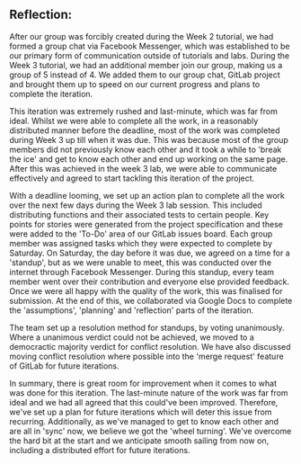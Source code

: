 ## Reflection:
After our group was forcibly created during the Week 2 tutorial, we had formed a group chat via Facebook Messenger, which was established to be our primary form of communication outside of tutorials and labs. During the Week 3 tutorial, we had an additional member join our group, making us a group of 5 instead of 4. We added them to our group chat, GitLab project and brought them up to speed on our current progress and plans to complete the iteration.

This iteration was extremely rushed and last-minute, which was far from ideal. Whilst we were able to complete all the work, in a reasonably distributed manner before the deadline, most of the work was completed during Week 3 up till when it was due. This was because most of the group members did not previously know each other and it took a while to 'break the ice' and get to know each other and end up working on the same page. After this was achieved in the week 3 lab, we were able to communicate effectively and agreed to start tackling this iteration of the project.

With a deadline looming, we set up an action plan to complete all the work over the next few days during the Week 3 lab session. This included distributing functions and their associated tests to certain people. Key points for stories were generated from the project specification and these were added to the 'To-Do' area of our GitLab issues board. Each group member was assigned tasks which they were expected to complete by Saturday. On Saturday, the day before it was due, we agreed on a time for a 'standup', but as we were unable to meet, this was conducted over the internet through Facebook Messenger. During this standup, every team member went over their contribution and everyone else provided feedback. Once we were all happy with the quality of the work, this was finalised for submission. At the end of this, we collaborated via Google Docs to complete the 'assumptions', 'planning' and 'reflection' parts of the iteration.

The team set up a resolution method for standups, by voting unanimously. Where a unanimous verdict could not be achieved, we moved to a democractic majority verdict for conflict resolution. We have also discussed moving conflict resolution where possible into the 'merge request' feature of GitLab for future iterations. 

In summary, there is great room for improvement when it comes to what was done for this iteration. The last-minute nature of the work was far from ideal and we had all agreed that this could've been improved. Therefore, we've set up a plan for future iterations which will deter this issue from recurring. Additionally, as we've managed to get to know each other and are all in 'sync' now, we believe we got the 'wheel turning'. We've overcome the hard bit at the start and we anticipate smooth sailing from now on, including a distributed effort for future iterations.


